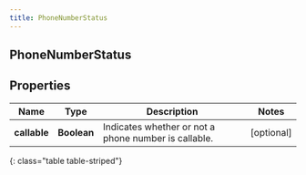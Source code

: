 ```yaml
---
title: PhoneNumberStatus
---
```

## PhoneNumberStatus


## Properties

| Name | Type | Description | Notes |
| ------------ | ------------- | ------------- | ------------- |
| **callable** | **Boolean** | Indicates whether or not a phone number is callable. |  [optional] |
{: class="table table-striped"}



